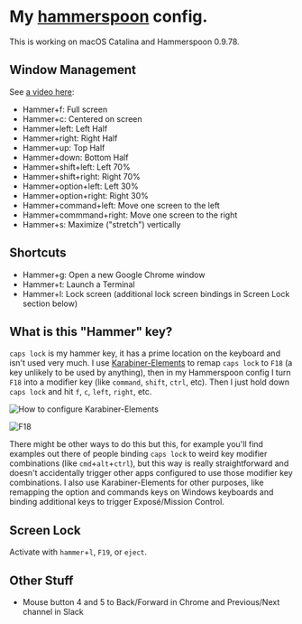 # My [hammerspoon](http://www.hammerspoon.org/) config.

This is working on macOS Catalina and Hammerspoon 0.9.78.

## Window Management

See [a video here](https://youtu.be/OjS6LqKEPcA):

* Hammer+f: Full screen
* Hammer+c: Centered on screen
* Hammer+left: Left Half
* Hammer+right: Right Half
* Hammer+up: Top Half
* Hammer+down: Bottom Half
* Hammer+shift+left: Left 70%
* Hammer+shift+right: Right 70%
* Hammer+option+left: Left 30%
* Hammer+option+right: Right 30%
* Hammer+command+left: Move one screen to the left
* Hammer+commmand+right: Move one screen to the right
* Hammer+s: Maximize ("stretch") vertically

## Shortcuts

* Hammer+g: Open a new Google Chrome window
* Hammer+t: Launch a Terminal
* Hammer+l: Lock screen (additional lock screen bindings in Screen Lock section below)

## What is this "Hammer" key?

`caps lock` is my hammer key, it has a prime location on the keyboard and isn't used very much. I use [Karabiner-Elements](https://github.com/tekezo/Karabiner-Elements) to remap `caps lock` to `F18` (a key unlikely to be used by anything), then in my Hammerspoon config I turn `F18` into a modifier key (like `command`, `shift`, `ctrl`, etc). Then I just hold down `caps lock` and hit `f`, `c`, `left`, `right`, etc.

![How to configure Karabiner-Elements](Karabiner-Elements.png?raw=true "How to configure Karabiner-Elements")

![F18](apple-wireless-keyboard-numeric.png?raw=true "F18")

There might be other ways to do this but this, for example you'll find examples out there of people binding `caps lock` to weird key modifier combinations (like `cmd`+`alt`+`ctrl`), but this way is really straightforward and doesn't accidentally trigger other apps configured to use those modifier key combinations. I also use Karabiner-Elements for other purposes, like remapping the option and commands keys on Windows keyboards and binding additional keys to trigger Exposé/Mission Control.

## Screen Lock

Activate with `hammer`+`l`, `F19`, or `eject`.

## Other Stuff

* Mouse button 4 and 5 to Back/Forward in Chrome and Previous/Next channel in Slack
